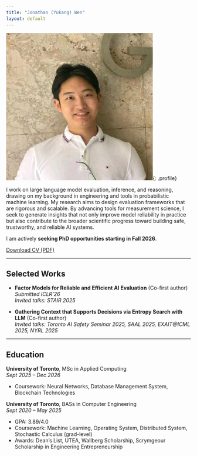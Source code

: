 ```yaml
---
title: "Jonathan (Yukang) Wen"
layout: default
---
```


<!-- # Jonathan (Yukang) Wen -->

![Profile photo](/assets/profile.jpg){: .profile}

I work on large language model evaluation, inference, and reasoning, drawing on my background in engineering and tools in probabilistic machine learning. My research aims to design evaluation frameworks that are rigorous and scalable. By advancing tools for measurement science, I seek to generate insights that not only improve model reliability in practice but also contribute to the broader scientific progress toward building safe, trustworthy, and reliable AI systems. 

I am actively **seeking PhD opportunities starting in Fall 2026**.

[Download CV (PDF)](/assets/Jonathan_Resume.pdf)  



---

## Selected Works

- **Factor Models for Reliable and Efficient AI Evaluation** (Co-first author)  
  *Submitted ICLR’26*  
  *Invited talks: STAIR 2025*


- **Gathering Context that Supports Decisions via Entropy Search with LLM** (Co-first author)  
  *Invited talks: Toronto AI Safety Seminar 2025, SAAL 2025, EXAIT@ICML 2025, NYRL 2025*  

---

## Education

**University of Toronto**, MSc in Applied Computing  
*Sept 2025 – Dec 2026*  
- Coursework: Neural Networks, Database Management System, Blockchain Technologies  

**University of Toronto**, BASs in Computer Engineering  
*Sept 2020 – May 2025*  
- GPA: 3.89/4.0  
- Coursework: Machine Learning, Operating System, Distributed System, Stochastic Calculus (grad-level)  
- Awards: Dean’s List, UTEA, Wallberg Scholarship, Scrymgeour Scholarship in Engineering Entrepreneurship  

